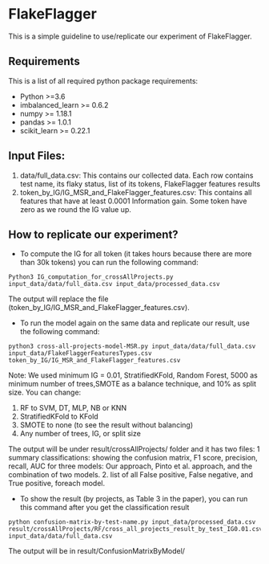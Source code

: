 # FlakeFlagger

This is a simple guideline to use/replicate our experiment of FlakeFlagger.   

## Requirements
This is a list of all required python package requirements:
- Python >=3.6
- imbalanced_learn >= 0.6.2
- numpy >= 1.18.1
- pandas >= 1.0.1
- scikit_learn >= 0.22.1


## Input Files:
1. data/full_data.csv: 
	This contains our collected data. Each row contains test name, its flaky status, list of its tokens, FlakeFlagger features results
2. token_by_IG/IG_MSR_and_FlakeFlagger_features.csv:
	This contains all features that have at least 0.0001 Information gain. Some token have zero as we round the IG value up. 

## How to replicate our experiment?

- To compute the IG for all token (it takes hours because there are more than 30k tokens) you can run the following command:
```console
Python3 IG_computation_for_crossAllProjects.py input_data/data/full_data.csv input_data/processed_data.csv
```

The output will replace the file (token_by_IG/IG_MSR_and_FlakeFlagger_features.csv).


- To run the model again on the same data and replicate our result, use the following command:
 ```console
python3 cross-all-projects-model-MSR.py input_data/data/full_data.csv input_data/FlakeFlaggerFeaturesTypes.csv token_by_IG/IG_MSR_and_FlakeFlagger_features.csv 
```

Note: We used minimum IG = 0.01, StratifiedKFold, Random Forest, 5000 as minimum number of trees,SMOTE as a balance technique, and 10% as split size. You can change:
1. RF to SVM, DT, MLP, NB or KNN
2. StratifiedKFold to KFold
3. SMOTE to none (to see the result without balancing)
4. Any number of trees, IG, or split size

The output will be under result/crossAllProjects/ folder and it has two files:
1 summary classifications: showing the confusion matrix, F1 score, precision, recall, AUC for three models: Our approach, Pinto et al. approach, and the combination of two models. 
2. list of all False positive, False negative, and True positive, foreach model.  



- To show the result (by projects, as Table 3 in the paper), you can run this command after you get the classification result 

 ```console
python confusion-matrix-by-test-name.py input_data/processed_data.csv result/crossAllProjects/RF/cross_all_projects_result_by_test_IG0.01.csv input_data/data/full_data.csv
```
The output will be in result/ConfusionMatrixByModel/
